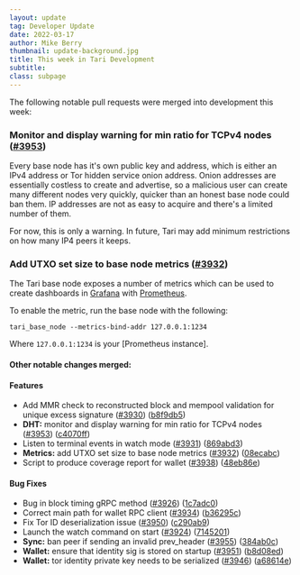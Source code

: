```yaml
---
layout: update
tag: Developer Update
date: 2022-03-17
author: Mike Berry
thumbnail: update-background.jpg
title: This week in Tari Development
subtitle: 
class: subpage
---
```


The following notable pull requests were merged into development this week:


### Monitor and display warning for min ratio for TCPv4 nodes ([#3953](https://github.com/tari-project/tari/issues/3953))

Every base node has it's own public key and address, which is either an IPv4 address or Tor hidden service onion address. Onion addresses are essentially costless to create and advertise, so a malicious user can create
many different nodes very quickly, quicker than an honest base node could ban them. IP addresses are not as easy to acquire and there's a limited number of them.

For now, this is only a warning. In future, Tari may add minimum restrictions on how many IP4 peers it keeps.

### Add UTXO set size to base node metrics ([#3932](https://github.com/tari-project/tari/issues/3932))

The Tari base node exposes a number of metrics which can be used to create dashboards in [Grafana] with [Prometheus].

To enable the metric, run the base node with the following:

`tari_base_node --metrics-bind-addr 127.0.0.1:1234`

Where `127.0.0.1:1234` is your [Prometheus instance].

#### Other notable changes merged: 

#### Features

* Add MMR check to reconstructed block and mempool validation for unique excess signature ([#3930](https://github.com/tari-project/tari/issues/3930)) ([b8f9db5](https://github.com/tari-project/tari/commit/b8f9db50e3bca2e1c4364929cebca1c6a3485956))
* **DHT:** monitor and display warning for min ratio for TCPv4 nodes ([#3953](https://github.com/tari-project/tari/issues/3953)) ([c4070ff](https://github.com/tari-project/tari/commit/c4070ffb1b90ac6f6d37394bfa74b8699f366303))
* Listen to terminal events in watch mode ([#3931](https://github.com/tari-project/tari/issues/3931)) ([869abd3](https://github.com/tari-project/tari/commit/869abd3ad1453616c0f1d755611bd9a53ccd8e2f))
* **Metrics:** add UTXO set size to base node metrics ([#3932](https://github.com/tari-project/tari/issues/3932)) ([08ecabc](https://github.com/tari-project/tari/commit/08ecabc4559cb9968232b7b4021994e7d88dff31))
* Script to produce coverage report for wallet ([#3938](https://github.com/tari-project/tari/issues/3938)) ([48eb86e](https://github.com/tari-project/tari/commit/48eb86effaaa5823c5a6ea4589a3c471784f3c38))


#### Bug Fixes

* Bug in block timing gRPC method ([#3926](https://github.com/tari-project/tari/issues/3926)) ([1c7adc0](https://github.com/tari-project/tari/commit/1c7adc0e71c8e03b192b1eab3010941989d207a2))
* Correct main path for wallet RPC client ([#3934](https://github.com/tari-project/tari/issues/3934)) ([b36295c](https://github.com/tari-project/tari/commit/b36295c7c08541f3bed7d38d29bcb95b7c7eeba0))
* Fix Tor ID deserialization issue ([#3950](https://github.com/tari-project/tari/issues/3950)) ([c290ab9](https://github.com/tari-project/tari/commit/c290ab974406c5c7d787e2220bcc7d8ea11909a6))
* Launch the watch command on start ([#3924](https://github.com/tari-project/tari/issues/3924)) ([7145201](https://github.com/tari-project/tari/commit/71452013493a9ce87ce8ee20621a08ebe7d03391))
* **Sync:** ban peer if sending an invalid prev_header ([#3955](https://github.com/tari-project/tari/issues/3955)) ([384ab0c](https://github.com/tari-project/tari/commit/384ab0ceddd25b5b31722fe639229c0ecf554926))
* **Wallet:** ensure that identity sig is stored on startup ([#3951](https://github.com/tari-project/tari/issues/3951)) ([b8d08ed](https://github.com/tari-project/tari/commit/b8d08ed17c23d74b7309867cafd128c136555f82))
* **Wallet:** tor identity private key needs to be serialized ([#3946](https://github.com/tari-project/tari/issues/3946)) ([a68614e](https://github.com/tari-project/tari/commit/a68614e55313270b8a22a68a4cc802780030cfca))

[Prometheus]: https://prometheus.io/
[Grafana]: https://grafana.com/